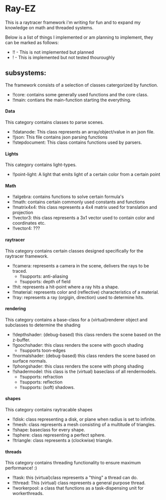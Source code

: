 # Ray-EZ
This is a raytracer framework i'm writing for fun and to expand my knowledge on math and threaded systems.

Below is a list of things I implemented or am planning to implement, they can be marked as follows:
* !! - This is not implemented but planned
* ! - This is implemented but not tested thouroughly

## subsystems:
The framework consists of a selection of classes catergorized by function.
* !!core: contains some generally used functions and the core class.
* !!main: contians the main-function starting the everything.

#### Data
This category contains classes to parse scenes.
* !!datanode: This class represents an array/object/value in an json file.
* !!json: This file contains json parsing functions
* !!stepdocument: This class contains functions used by parsers.

#### Lights
This category contains light-types.
* !!point-light: A light that emits light of a certain color from a certain point

#### Math
* !!algebra: contains functions to solve certain formula's
* !!math: contains certain commonly used constants and functions
* !!matrix4x4: this class represents a 4x4 matrix used for translation and projection
* !!vector3: this class represents a 3x1 vector used to contain color and coordinates etc.
* !!vector4: ???

#### raytracer
This category contains certain classes designed specifically for the raytracer framework.
* !!camera: represents a camera in the scene, delivers the rays to be traced.
    + !!supports: anti-aliasing
    + !!supports: depth of field
* !!hit: represents a hit-point where a ray hits a shape.
* !!material: represents color and (reflective) characteristics of a material.
* !!ray: represents a ray (orgigin, direction) used to determine hits.

#### rendering
This category contains a base-class for a (virtual)renderer object and subclasses to determine the shading
* !!depthshader: (debug-based) this class renders the scene based on the z-buffer.
* !!goochshader: this class renders the scene with gooch shading
    + !!supports toon-edges
* !!normalshader: (debug-based) this class renders the scene based on surface normals.
* !!phongshader: this class renders the scene with phong shading
* !!shadermodel: this class is the (virtual) baseclass of all rendermodels.
    + !!supports: refraction
    + !!supports: reflection
    + !!supports: (soft) shadows.

#### shapes
This category contains raytracable shapes
* !!disk: class representing a disk, or plane when radius is set to infinite.
* !!mesh: class represents a mesh consisting of a multitude of triangles.
* !!shape: baseclass for every shape.
* !!sphere: class representing a perfect sphere.
* !!triangle: class represents a (clockwise) triangle.

#### threads
This category contains threading functionality to ensure maximum performance! :)
* !!task: this (virtual)class represents a "thing" a thread can do.
* !!thread: This (virtual) class represents a general purpose thread.
* !!workerpool: a class that functions as a task-dispensing unit for workerthreads.

